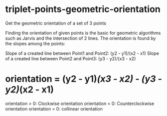 # triplet-points-geometric-orientation
Get the geometric orientation of a set of 3 points

Finding the orientation of given points is the basic for geometric algorithms such as Jarvis and the intersection of 2 lines.
The orientation is found by the slopes among the points:

Slope of a created line between Point1 and Point2: (y2 - y1)/(x2 - x1)
Slope of a created line between Point2 and Point3: (y3 - y2)/(x3 - x2)

# orientation = (y2 - y1)*(x3 - x2) - (y3 - y2)*(x2 - x1)

orientation > 0: Clockwise orientation
orientation < 0: Counterclockwise orientation
orientation = 0: collinear orientation
